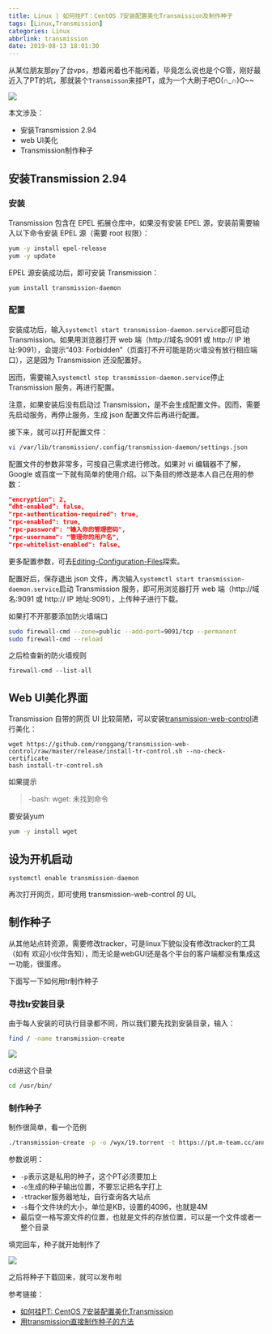 ```yaml
---
title: Linux | 如何挂PT：CentOS 7安装配置美化Transmission及制作种子
tags: [Linux,Transmission]
categories: Linux
abbrlink: transmission
date: 2019-08-13 18:01:30
---
```


从某位朋友那py了台vps，想着闲着也不能闲着，毕竟怎么说也是个G管，刚好最近入了PT的坑，那就装个`Transmisson`来挂PT，成为一个大刷子吧O(∩_∩)O~~

![](https://cdn.zuiyu1818.cn/Linux/transmission_WEB.png)

本文涉及：

- 安装Transmission 2.94
- web UI美化
- Transmission制作种子

<!-- more -->

## 安装Transmission 2.94

### 安装

Transmission 包含在 EPEL 拓展仓库中，如果没有安装 EPEL 源，安装前需要输入以下命令安装 EPEL 源（需要 root 权限）：

```bash
yum -y install epel-release
yum -y update
```

EPEL 源安装成功后，即可安装 Transmission：

```bash
yum install transmission-daemon
```

### 配置

安装成功后，输入`systemctl start transmission-daemon.service`即可启动 Transmission。如果用浏览器打开 web 端（http://域名:9091 或 http:// IP 地址:9091），会提示“403: Forbidden”（页面打不开可能是防火墙没有放行相应端口），这是因为 Transmission 还没配置好。

因而，需要输入`systemctl stop transmission-daemon.service`停止 Transmission 服务，再进行配置。

注意，如果安装后没有启动过 Transmission，是不会生成配置文件。因而，需要先启动服务，再停止服务，生成 json 配置文件后再进行配置。

接下来，就可以打开配置文件：

```bash
vi /var/lib/transmission/.config/transmission-daemon/settings.json
```

配置文件的参数非常多，可按自己需求进行修改。如果对 vi 编辑器不了解，Google 或百度一下就有简单的使用介绍。以下条目的修改是本人自己在用的参数：

```json
"encryption": 2,
“dht-enabled”: false,
"rpc-authentication-required": true,
"rpc-enabled": true,
"rpc-password": "输入你的管理密码",
"rpc-username": "管理你的用户名",
"rpc-whitelist-enabled": false,
```

更多配置参数，可去[Editing-Configuration-Files](https://github.com/transmission/transmission/wiki/Editing-Configuration-Files)探索。

配置好后，保存退出 json 文件，再次输入`systemctl start transmission-daemon.service`启动 Transmission 服务，即可用浏览器打开 web 端（http://域名:9091 或 http:// IP 地址:9091），上传种子进行下载。

如果打不开那要添加防火墙端口

```bash
sudo firewall-cmd --zone=public --add-port=9091/tcp --permanent
sudo firewall-cmd --reload
```

之后检查新的防火墙规则

```
firewall-cmd --list-all
```

## Web UI美化界面

Transmission 自带的网页 UI 比较简陋，可以安装[transmission-web-control](https://github.com/ronggang/transmission-web-control)进行美化：

```
wget https://github.com/ronggang/transmission-web-control/raw/master/release/install-tr-control.sh --no-check-certificate
bash install-tr-control.sh
```

如果提示

> -bash: wget: 未找到命令

要安装yum

```bash
yum -y install wget
```

## 设为开机启动

```shell
systemctl enable transmission-daemon
```

再次打开网页，即可使用 transmission-web-control 的 UI。

## 制作种子

从其他站点转资源，需要修改tracker，可是linux下貌似没有修改tracker的工具（如有 欢迎小伙伴告知），而无论是webGUI还是各个平台的客户端都没有集成这一功能，很蛋疼。

下面写一下如何用tr制作种子

### 寻找tr安装目录

由于每人安装的可执行目录都不同，所以我们要先找到安装目录，输入：

```bash
find / -name transmission-create
```

![](https://cdn.zuiyu1818.cn/Linux/tr_find.png)

cd进这个目录

```bash
cd /usr/bin/
```

### 制作种子

制作很简单，看一个范例

```bash
./transmission-create -p -o /wyx/19.torrent -t https://pt.m-team.cc/announce.php -s 4096 /wyx2/MLB-2019-08-11_ARI\@LAD.mkv 
```

参数说明：

- `-p`表示这是私用的种子，这个PT必须要加上
- `-o`生成的种子输出位置，不要忘记把名字打上
- `-t`tracker服务器地址，自行查询各大站点
- `-s`每个文件块的大小，单位是KB，设置的4096，也就是4M
- 最后空一格写源文件的位置，也就是文件的存放位置，可以是一个文件或者一整个目录

填完回车，种子就开始制作了

![](https://cdn.zuiyu1818.cn/Linux/tr_make.png)

之后将种子下载回来，就可以发布啦

参考链接：

- [如何挂PT: CentOS 7安装配置美化Transmission](https://ylface.com/server/431)
- [用transmission直接制作种子的方法](https://tieba.baidu.com/p/5024301968?red_tag=1405790335)